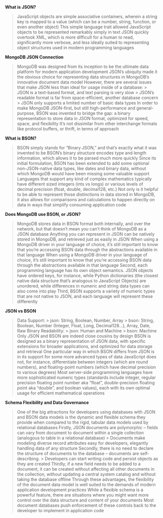 **What is JSON?**
> JavaScript objects are simple associative containers, wherein a string key is mapped to a value (which can be a number, string, function, or even another object)
>  This simple language trait allowed JavaScript objects to be represented remarkably simply in text
> JSON quickly overtook XML, which is more difficult for a human to read, significantly more verbose, and less ideally suited to representing object structures used in modern programming languages

**MongoDB JSON Connection**
> MongoDB was designed from its inception to be the ultimate data platform for modern application development
> JSON’s ubiquity made it the obvious choice for representing data structures in MongoDB’s innovative document data model
> However, there are several issues that make JSON less than ideal for usage inside of a database: 
    > JSON is a text-based format, and text parsing is very slow
    > JSON’s readable format is far from space-efficient, another database concern
    > JSON only supports a limited number of basic data types
> In order to make MongoDB JSON-first, but still high-performance and general-purpose, BSON was invented to bridge the gap: a binary representation to store data in JSON format, optimized for speed, space, and flexibility
> It’s not dissimilar from other interchange formats like protocol buffers, or thrift, in terms of approach

**What is BSON?**
> BSON simply stands for “Binary JSON,” and that’s exactly what it was invented to be
> BSON’s binary structure encodes type and length information, which allows it to be parsed much more quickly
> Since its initial formulation, BSON has been extended to add some optional non-JSON-native data types, like dates and binary data, without which MongoDB would have been missing some valuable support
> Languages that support any kind of complex mathematics typically have different sized integers (ints vs longs) or various levels of decimal precision (float, double, decimal128, etc.)
> Not only is it helpful to be able to represent those distinctions in data stored in MongoDB, it also allows for comparisons and calculations to happen directly on data in ways that simplify consuming application code

**Does MongoDB use BSON, or JSON?**
> MongoDB stores data in BSON format both internally, and over the network, but that doesn’t mean you can’t think of MongoDB as a JSON database
> Anything you can represent in JSON can be natively stored in MongoDB, and retrieved just as easily in JSON
> When using a MongoDB driver in your language of choice, it’s still important to know that you’re accessing BSON data through the abstractions available in that language
> When using a MongoDB driver in your language of choice, it’s still important to know that you’re accessing BSON data through the abstractions available in that language
> Second, each programming language has its own object semantics. JSON objects have ordered keys, for instance, while Python dictionaries (the closest native data structure that’s analogous to JavaScript Objects) are unordered, while differences in numeric and string data types can also come into play
> Third, BSON supports a variety of numeric types that are not native to JSON, and each language will represent these differently

**JSON vs BSON**
> Data Support: 
    > json: String, Boolean, Number, Array
    > bson: String, Boolean, Number (Integer, Float, Long, Decimal128...), Array, Date, Raw Binary
> Readability: 
    > json: Human and Machine
    > bson: Machine Only
> JSON and BSON are indeed close cousins by design
> BSON is designed as a binary representation of JSON data, with specific extensions for broader applications, and optimized for data storage and retrieval
> One particular way in which BSON differs from JSON is in its support for some more advanced types of data
> JavaScript does not, for instance, differentiate between integers (which are round numbers), and floating-point numbers (which have decimal precision to various degrees)
> Most server-side programming languages have more sophisticated numeric types (standards include integer, regular precision floating point number aka “float”, double-precision floating point aka “double”, and boolean values), each with its own optimal usage for efficient mathematical operations

**Schema Flexibility and Data Governance**
> One of the big attractions for developers using databases with JSON and BSON data models is the dynamic and flexible schema they provide when compared to the rigid, tabular data models used by relational databases
> Firstly, JSON documents are polymorphic – fields can vary from document to document within a single collection (analogous to table in a relational database)
    > Documents make modeling diverse record attributes easy for developers, elegantly handling data of any structure
> Secondly, there is no need to declare the structure of documents to the database – documents are self-describing. 
    > Developers can start writing code and persist objects as they are created
> Thirdly, if a new field needs to be added to a document, it can be created without affecting all other documents in the collection, without updating a central system catalog and without taking the database offline
> Through these advantages, the flexibility of the document data model is well suited to the demands of modern application development practices
> While a flexible schema is a powerful feature, there are situations where you might want more control over the data structure and content of your documents
> Most document databases push enforcement of these controls back to the developer to implement in application code